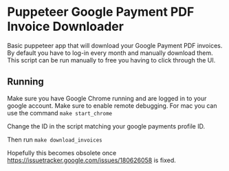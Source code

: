 # Puppeteer Google Payment PDF Invoice Downloader

Basic puppeteer app that will download your Google Payment PDF invoices.
By default you have to log-in every month and manually download them. This
script can be run manually to free you having to click through the UI.

## Running

Make sure you have Google Chrome running and are logged in to your google
account. Make sure to enable remote debugging. For mac you can use the command
`make start_chrome`

Change the ID in the script matching your google payments profile ID.

Then run `make download_invoices`

Hopefully this becomes obsolete once
https://issuetracker.google.com/issues/180626058 is fixed.
